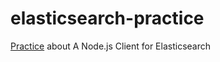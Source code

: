 # elasticsearch-practice
[Practice](https://www.lullabot.com/articles/a-nodejs-client-for-elasticsearch) about A Node.js Client for Elasticsearch
